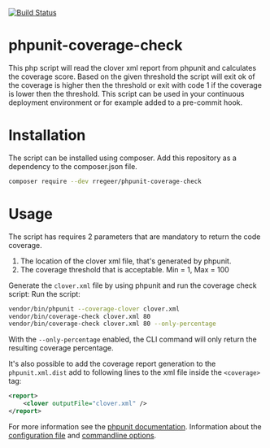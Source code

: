 [![Build Status](https://travis-ci.org/richardregeer/phpunit-coverage-check.svg?branch=master)](https://travis-ci.org/richardregeer/phpunit-coverage-check)

# phpunit-coverage-check
This php script will read the clover xml report from phpunit and calculates the coverage score. Based on the given threshold the script will exit ok of the coverage is higher then the threshold or exit with code 1 if the coverage is lower then the threshold.
This script can be used in your continuous deployment environment or for example added to a pre-commit hook.

# Installation
The script can be installed using composer. Add this repository as a dependency to the composer.json file.

```bash
composer require --dev rregeer/phpunit-coverage-check
```

# Usage
The script has requires 2 parameters that are mandatory to return the code coverage.

1. The location of the clover xml file, that's generated by phpunit.
2. The coverage threshold that is acceptable. Min = 1, Max = 100

Generate the `clover.xml` file by using phpunit and run the coverage check script:
Run the script:

```bash
vendor/bin/phpunit --coverage-clover clover.xml
vendor/bin/coverage-check clover.xml 80
vendor/bin/coverage-check clover.xml 80 --only-percentage
```

With the `--only-percentage` enabled, the CLI command will only return the resulting coverage percentage.

It's also possible to add the coverage report generation to the `phpunit.xml.dist` add to following lines to the xml file inside the `<coverage>` tag:

```xml
<report>
    <clover outputFile="clover.xml" />
</report>
```

For more information see the [phpunit documentation](https://phpunit.readthedocs.io/en/9.5/).
Information about the [configuration file](https://phpunit.readthedocs.io/en/9.5/configuration.html) and [commandline options](https://phpunit.readthedocs.io/en/9.5/textui.html#command-line-options).
